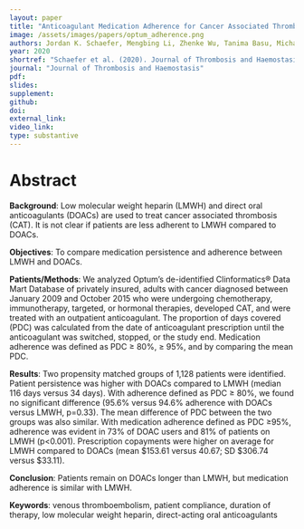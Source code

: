 ```yaml
---
layout: paper
title: "Anticoagulant Medication Adherence for Cancer Associated Thrombosis: A Comparison of LMWH to DOACs"
image: /assets/images/papers/optum_adherence.png
authors: Jordan K. Schaefer, Mengbing Li, Zhenke Wu, Tanima Basu, Michael P. Dorsch, PharmD, Geoffrey D. Barnes, Marc Carrier, Jennifer J. Griggs, Suman L. Sood
year: 2020
shortref: "Schaefer et al. (2020). Journal of Thrombosis and Haemostasis."
journal: "Journal of Thrombosis and Haemostasis"
pdf: 
slides: 
supplement: 
github: 
doi: 
external_link: 
video_link: 
type: substantive
---
```


# Abstract

__Background__: Low molecular weight heparin (LMWH) and direct oral anticoagulants (DOACs) are used to treat cancer associated thrombosis (CAT). It is not clear if patients are less adherent to LMWH compared to DOACs.

__Objectives__: To compare medication persistence and adherence between LMWH and DOACs.

__Patients/Methods__: We analyzed Optum’s de-identified Clinformatics® Data Mart Database of privately insured, adults with cancer diagnosed between January 2009 and October 2015 who were undergoing chemotherapy, immunotherapy, targeted, or hormonal therapies, developed CAT, and were treated with an outpatient anticoagulant. The proportion of days covered (PDC) was calculated from the date of anticoagulant prescription until the anticoagulant was switched, stopped, or the study end. Medication adherence was defined as PDC ≥ 80%, ≥ 95%, and by comparing the mean PDC.

__Results__: Two propensity matched groups of 1,128 patients were identified. Patient persistence was higher with DOACs compared to LMWH (median 116 days versus 34 days). With adherence defined as PDC ≥ 80%, we found no significant difference (95.6% versus 94.6% adherence with DOACs versus LMWH, p=0.33). The mean difference of PDC between the two groups was also similar. With medication adherence defined as PDC ≥95%, adherence was evident in 73% of DOAC users and 81% of patients on LMWH (p<0.001). Prescription copayments were higher on average for LMWH compared to DOACs (mean $153.61 versus 40.67; SD $306.74 versus $33.11).

__Conclusion__: Patients remain on DOACs longer than LMWH, but medication adherence is similar with LMWH.

__Keywords__: venous thromboembolism, patient compliance, duration of therapy, low molecular weight heparin, direct-acting oral anticoagulants